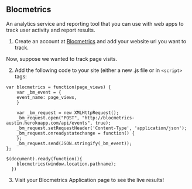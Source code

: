 ## Blocmetrics 

An analytics service and reporting tool that you can use with web apps to track user activity and report results.

1) Create an account at [Blocmetrics](http://blocmetrics-austin.herokuapp.com) and add your website url you want to track.

Now, suppose we wanted to track page visits.

2) Add the following code to your site (either a new .js file or in `<script>` tags:

```
var blocmetrics = function(page_views) {
	var _bm_event = {
	event_name: page_views,
	}

	var _bm_request = new XMLHttpRequest();
	_bm_request.open("POST", "http://blocmetrics-austin.herokuapp.com/api/events", true);
	_bm_request.setRequestHeader('Content-Type', 'application/json');
	_bm_request.onreadystatechange = function() {
	};
	_bm_request.send(JSON.stringify(_bm_event));
};

$(document).ready(function(){
    blocmetrics(window.location.pathname);
  })
```

3) Visit your Blocmetrics Application page to see the live results!